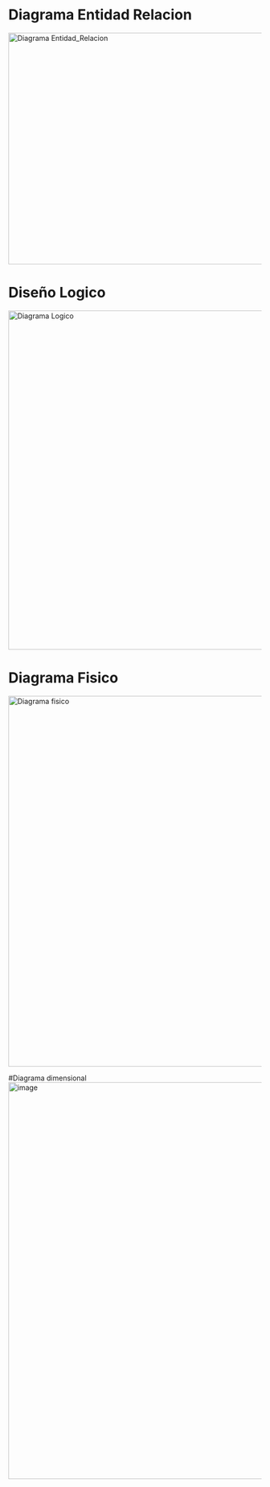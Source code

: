 # Diagrama Entidad Relacion
<img width="811" height="461" alt="Diagrama Entidad_Relacion" src="https://github.com/user-attachments/assets/d4e603d3-f918-4d70-9a1d-613aa4b6acc6" />

# Diseño Logico
<img width="761" height="675" alt="Diagrama Logico" src="https://github.com/user-attachments/assets/4b18dbe4-5859-4b7e-8b08-da02cc8c4756" />

# Diagrama Fisico
<img width="1256" height="738" alt="Diagrama fisico" src="https://github.com/user-attachments/assets/ecf644bc-7fae-495a-9f3e-fc3540fae24e" />

#Diagrama dimensional
<img width="1301" height="790" alt="image" src="https://github.com/user-attachments/assets/b899a628-cffa-4b56-bce6-e47a9d0e4535" />
